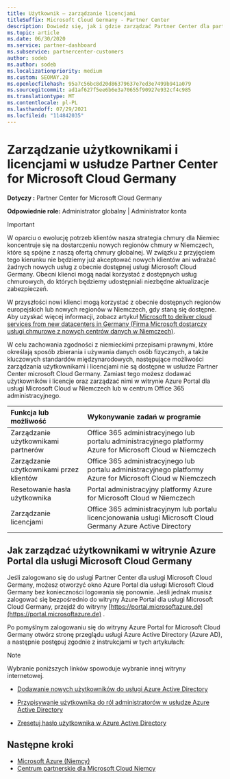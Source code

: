 ```yaml
---
title: Użytkownik — zarządzanie licencjami
titleSuffix: Microsoft Cloud Germany - Partner Center
description: Dowiedz się, jak i gdzie zarządzać Partner Center dla partnerów, klientów i licencji usługi Microsoft Cloud w Niemczech, a także resetowania haseł.
ms.topic: article
ms.date: 06/30/2020
ms.service: partner-dashboard
ms.subservice: partnercenter-customers
author: sodeb
ms.author: sodeb
ms.localizationpriority: medium
ms.custom: SEOMAY.20
ms.openlocfilehash: 95a7c56bc8d20d86379637e7ed3e7499b941a079
ms.sourcegitcommit: ad1af627f5ee6b6e3a70655f90927e932cf4c985
ms.translationtype: MT
ms.contentlocale: pl-PL
ms.lasthandoff: 07/29/2021
ms.locfileid: "114842035"
---
```

# <a name="user-and-license-management-in-partner-center-for-microsoft-cloud-germany"></a>Zarządzanie użytkownikami i licencjami w usłudze Partner Center for Microsoft Cloud Germany

**Dotyczy :** Partner Center for Microsoft Cloud Germany

**Odpowiednie role:** Administrator globalny | Administrator konta

> [!IMPORTANT]
> W oparciu o ewolucję potrzeb klientów nasza strategia chmury dla Niemiec koncentruje się na dostarczeniu nowych regionów chmury w Niemczech, które są spójne z naszą ofertą chmury globalnej. W związku z przyjęciem tego kierunku nie będziemy już akceptować nowych klientów ani wdrażać żadnych nowych usług z obecnie dostępnej usługi Microsoft Cloud Germany. Obecni klienci mogą nadal korzystać z dostępnych usług chmurowych, do których będziemy udostępniali niezbędne aktualizacje zabezpieczeń.
>  
> W przyszłości nowi klienci mogą korzystać z obecnie dostępnych regionów europejskich lub nowych regionów w Niemczech, gdy staną się dostępne. Aby uzyskać więcej informacji, zobacz artykuł [Microsoft to deliver cloud services from new datacenters in Germany (Firma Microsoft dostarczy usługi chmurowe z nowych centrów danych w Niemczech)](https://news.microsoft.com/europe/2018/08/31/microsoft-to-deliver-cloud-services-from-new-datacentres-in-germany-in-2019-to-meet-evolving-customer-needs/).

W celu zachowania zgodności z niemieckimi przepisami prawnymi, które określają sposób zbierania i używania danych osób fizycznych, a także kluczowych standardów międzynarodowych, następujące możliwości zarządzania użytkownikami i licencjami nie są dostępne w usłudze Partner Center microsoft Cloud Germany. Zamiast tego możesz dodawać użytkowników i licencje oraz zarządzać nimi w witrynie Azure Portal dla usługi Microsoft Cloud w Niemczech lub w centrum Office 365 administracyjnego.

Funkcja lub możliwość | Wykonywanie zadań w programie
:--- | :---
Zarządzanie użytkownikami partnerów | Office 365 administracyjnego lub portalu administracyjnego platformy Azure for Microsoft Cloud w Niemczech
Zarządzanie użytkownikami przez klientów | Office 365 administracyjnego lub portalu administracyjnego platformy Azure for Microsoft Cloud w Niemczech
Resetowanie hasła użytkownika | Portal administracyjny platformy Azure for Microsoft Cloud w Niemczech
Zarządzanie licencjami | Office 365 administracyjnym lub portalu licencjonowania usługi Microsoft Cloud Germany Azure Active Directory

## <a name="how-to-manage-users-in-the-azure-portal-for-microsoft-cloud-germany"></a>Jak zarządzać użytkownikami w witrynie Azure Portal dla usługi Microsoft Cloud Germany 

Jeśli zalogowano się do usługi Partner Center dla usługi Microsoft Cloud Germany, możesz otworzyć okno Azure Portal dla usługi Microsoft Cloud Germany bez konieczności logowania się ponownie. Jeśli jednak musisz zalogować się bezpośrednio do witryny Azure Portal dla usługi Microsoft Cloud Germany, przejdź do witryny [https://portal.microsoftazure.de](https://portal.microsoftazure.de) . 

Po pomyślnym zalogowaniu się do witryny Azure Portal for Microsoft Cloud Germany otwórz stronę przeglądu usługi Azure Active Directory (Azure AD), a następnie postępuj zgodnie z instrukcjami w tych artykułach:

> [!NOTE]  
> Wybranie poniższych linków spowoduje wybranie innej witryny internetowej.

-  [Dodawanie nowych użytkowników do usługi Azure Active Directory](/azure/active-directory/active-directory-users-create-azure-portal)

-  [Przypisywanie użytkownika do ról administratorów w usłudze Azure Active Directory](/azure/active-directory/active-directory-users-assign-role-azure-portal)

-  [Zresetuj hasło użytkownika w Azure Active Directory](/azure/active-directory/active-directory-users-reset-password-azure-portal)

## <a name="next-steps"></a>Następne kroki

-  [Microsoft Azure (Niemcy)](https://azure.microsoft.com/global-infrastructure/germany/)
-  [Centrum partnerskie dla Microsoft Cloud Niemcy](partner-center-for-microsoft-cloud-germany.md)